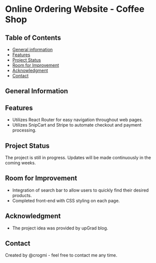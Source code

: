 # Online Ordering Website - Coffee Shop

## Table of Contents

- [General information](#general-information)
- [Features](#features)
- [Project Status](#project-status)
- [Room for Improvement](#room-for-improvement)
- [Acknowledgment](#acknowledgment)
- [Contact](#contact)

## General Information



## Features

- Utilizes React Router for easy navigation throughout web pages.
- Utilizes SnipCart and Stripe to automate checkout and payment processing.

## Project Status

The project is still in progress. Updates will be made continuously in the coming weeks.

## Room for Improvement

- Integration of search bar to allow users to quickly find their desired products.
- Completed front-end with CSS styling on each page.

## Acknowledgment

- The project idea was provided by upGrad blog.

## Contact

Created by @crogmi - feel free to contact me any time.